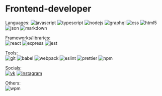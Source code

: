 # Frontend-developer
Languages: ![javascript](https://img.shields.io/badge/-JavaScript-%23f6e01b)
![typescript](https://img.shields.io/badge/-TypeScript-%233279c9)
![nodejs](https://img.shields.io/badge/-Node.js-%23026e00)
![graphql](https://img.shields.io/badge/-GraphQL-%23df0598)
![css](https://img.shields.io/badge/-CSS-%238e9f1f)
![html5](https://img.shields.io/badge/-HTML5-%23f16629)
![json](https://img.shields.io/badge/-JSON-%234f4f4f)
![markdown](https://img.shields.io/badge/-Markdown-black)

Frameworks/libraries:  
![react](https://img.shields.io/badge/-React-%2361dafa)
![express](https://img.shields.io/badge/-Express-%23363636)
![jest](https://img.shields.io/badge/-Jest-%239b425d)

Tools:  
![git](https://img.shields.io/badge/-Git-black)
![babel](https://img.shields.io/badge/-Babel-%23fbde3b)
![webpack](https://img.shields.io/badge/-Webpack-%232071b3)
![eslint](https://img.shields.io/badge/-ESLint-%234c32c3)
![prettier](https://img.shields.io/badge/-Prettier-black)
![npm](https://img.shields.io/badge/-NPM-%23ca3838)

Socials:  
[![vk](https://img.shields.io/badge/-ykundin-blue?logo=vk&logoColor=white)](https://vk.com/ykundin)
[![instagram](https://img.shields.io/badge/-y.kundin-%23db2f75?logo=instagram&logoColor=white)](https://www.instagram.com/y.kundin/)

Others:  
![wpm](https://img.shields.io/badge/60%20wpm-typing%20speed-green) 
